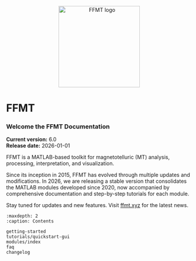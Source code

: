 <p align="center">
  <img src="_static/ffmt-logo.png" alt="FFMT logo" width="220">
</p>

# FFMT
### Welcome the FFMT Documentation
**Current version:** 6.0  
**Release date:** 2026-01-01

FFMT is a MATLAB-based toolkit for magnetotelluric (MT) analysis, processing, interpretation, and visualization.

Since its inception in 2015, FFMT has evolved through multiple updates and modifications.
In 2026, we are releasing a stable version that consolidates the MATLAB modules developed since 2020, now accompanied by comprehensive documentation and step-by-step tutorials for each module.

Stay tuned for updates and new features. Visit [ffmt.xyz](https://www.ffmt.xyz/) for the latest news.

```{toctree}
:maxdepth: 2
:caption: Contents

getting-started
tutorials/quickstart-gui
modules/index
faq
changelog
